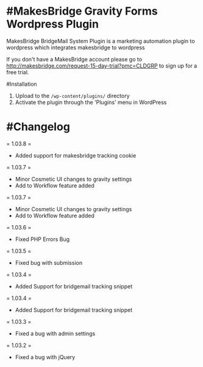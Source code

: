 #MakesBridge Gravity Forms Wordpress Plugin
=======

MakesBridge BridgeMail System Plugin is a marketing automation plugin to wordpress which integrates makesbridge to wordpress

If you don't have a MakesBridge account please go to http://makesbridge.com/request-15-day-trial?pmc=CLDGRP to sign up for a free trial.


#Installation

1. Upload to the `/wp-content/plugins/` directory
2. Activate the plugin through the 'Plugins' menu in WordPress


#Changelog
=======

= 1.03.8 =

* Added support for makesbridge tracking cookie

= 1.03.7 =

* Minor Cosmetic UI changes to gravity settings
* Add to Workflow feature added

= 1.03.7 =

* Minor Cosmetic UI changes to gravity settings
* Add to Workflow feature added

= 1.03.6 =

* Fixed PHP Errors Bug

= 1.03.5 =

* Fixed bug with submission

= 1.03.4 =

* Added Support for bridgemail tracking snippet

= 1.03.4 =

* Added Support for bridgemail tracking snippet

= 1.03.3 =

* Fixed a bug with admin settings

= 1.03.2 = 

* Fixed a bug with jQuery



